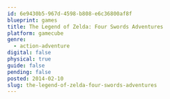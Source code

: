 ```yaml
---
id: 6e9430b5-967d-4598-b808-e6c36800af8f
blueprint: games
title: The Legend of Zelda: Four Swords Adventures
platform: gamecube
genre:
  - action-adventure
digital: false
physical: true
guide: false
pending: false
posted: 2014-02-10
slug: the-legend-of-zelda-four-swords-adventures
---
```

